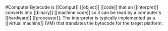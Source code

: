 #Computer 
Bytecode is [[Comput]] [[object]] [[code]] that an [[interpret]] converts into [[binary]] [[machine code]] so it can be read by a computer's [[hardware]] [[processor]]. The interpreter is typically implemented as a [[virtual machine]] (VM) that translates the bytecode for the target platform.
